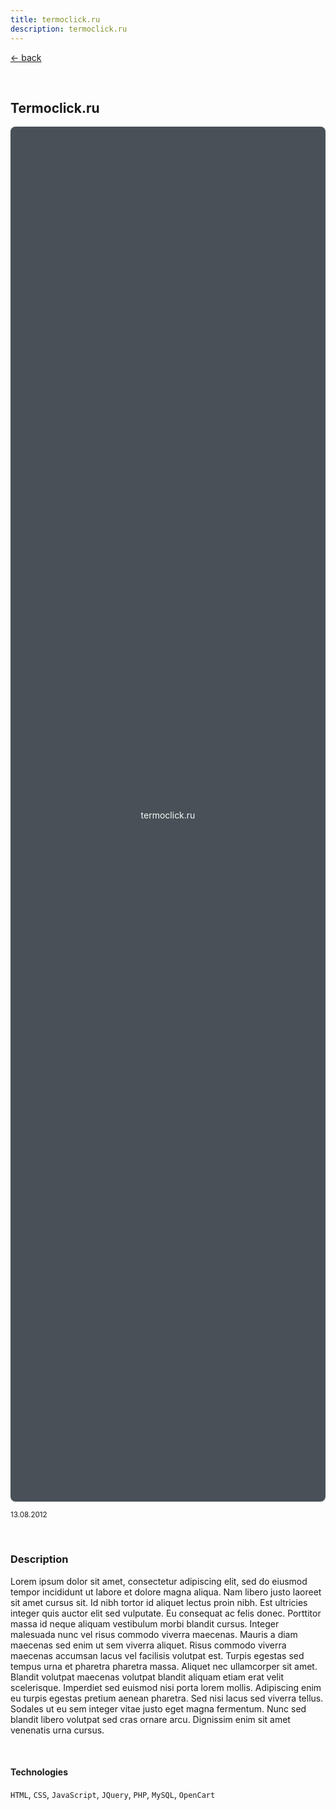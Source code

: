 ```yaml
---
title: termoclick.ru
description: termoclick.ru
---
```


[← back](/work/)

<br/>

## Termoclick.ru

<svg xmlns="http://www.w3.org/2000/svg" width="100%" height="55vh" role="img" aria-label="termoclick.ru">
  <title>termoclick.ru</title>
  <rect width="100%" height="100%" rx="8" ry="8" fill="#495057"></rect>
  <text x="50%" y="50%" fill="#f8f9fa" dy=".5em" text-anchor="middle">termoclick.ru</text>
</svg>

<sup>13.08.2012</sup>

<br/>

### Description

Lorem ipsum dolor sit amet, consectetur adipiscing elit, sed do eiusmod tempor incididunt ut labore et dolore magna aliqua. Nam libero justo laoreet sit amet cursus sit. Id nibh tortor id aliquet lectus proin nibh. Est ultricies integer quis auctor elit sed vulputate. Eu consequat ac felis donec. Porttitor massa id neque aliquam vestibulum morbi blandit cursus. Integer malesuada nunc vel risus commodo viverra maecenas. Mauris a diam maecenas sed enim ut sem viverra aliquet. Risus commodo viverra maecenas accumsan lacus vel facilisis volutpat est. Turpis egestas sed tempus urna et pharetra pharetra massa. Aliquet nec ullamcorper sit amet. Blandit volutpat maecenas volutpat blandit aliquam etiam erat velit scelerisque. Imperdiet sed euismod nisi porta lorem mollis. Adipiscing enim eu turpis egestas pretium aenean pharetra. Sed nisi lacus sed viverra tellus. Sodales ut eu sem integer vitae justo eget magna fermentum. Nunc sed blandit libero volutpat sed cras ornare arcu. Dignissim enim sit amet venenatis urna cursus.

<br/>

#### Technologies

`HTML`, `CSS`, `JavaScript`, `JQuery`, `PHP`, `MySQL`, `OpenCart`

<br/>
